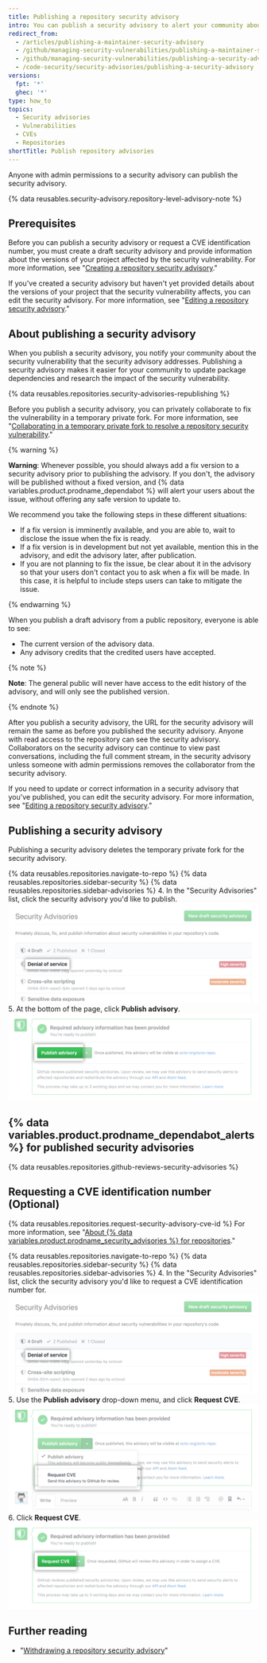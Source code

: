```yaml
---
title: Publishing a repository security advisory
intro: You can publish a security advisory to alert your community about a security vulnerability in your project.
redirect_from:
  - /articles/publishing-a-maintainer-security-advisory
  - /github/managing-security-vulnerabilities/publishing-a-maintainer-security-advisory
  - /github/managing-security-vulnerabilities/publishing-a-security-advisory
  - /code-security/security-advisories/publishing-a-security-advisory
versions:
  fpt: '*'
  ghec: '*'
type: how_to
topics:
  - Security advisories
  - Vulnerabilities
  - CVEs
  - Repositories
shortTitle: Publish repository advisories
---
```

<!--Marketing-LINK: From /features/security/software-supply-chain page "Publishing a security advisory".-->

Anyone with admin permissions to a security advisory can publish the security advisory.

{% data reusables.security-advisory.repository-level-advisory-note %}

## Prerequisites

Before you can publish a security advisory or request a CVE identification number, you must create a draft security advisory and provide information about the versions of your project affected by the security vulnerability. For more information, see "[Creating a repository security advisory](/code-security/repository-security-advisories/creating-a-repository-security-advisory)."

If you've created a security advisory but haven't yet provided details about the versions of your project that the security vulnerability affects, you can edit the security advisory. For more information, see "[Editing a repository security advisory](/code-security/repository-security-advisories/editing-a-repository-security-advisory)."

## About publishing a security advisory

When you publish a security advisory, you notify your community about the security vulnerability that the security advisory addresses. Publishing a security advisory makes it easier for your community to update package dependencies and research the impact of the security vulnerability.

{% data reusables.repositories.security-advisories-republishing %}

Before you publish a security advisory, you can privately collaborate to fix the vulnerability in a temporary private fork. For more information, see "[Collaborating in a temporary private fork to resolve a repository security vulnerability](/code-security/repository-security-advisories/collaborating-in-a-temporary-private-fork-to-resolve-a-repository-security-vulnerability)."

{% warning %}

**Warning**: Whenever possible, you should always add a fix version to a security advisory prior to publishing the advisory. If you don't, the advisory will be published without a fixed version, and {% data variables.product.prodname_dependabot %} will alert your users about the issue, without offering any safe version to update to.

We recommend you take the following steps in these different situations:

- If a fix version is imminently available, and you are able to, wait to disclose the issue when the fix is ready.
- If a fix version is in development but not yet available, mention this in the advisory, and edit the advisory later, after publication.
- If you are not planning to fix the issue, be clear about it in the advisory so that your users don't contact you to ask when a fix will be made. In this case, it is helpful to include steps users can take to mitigate the issue.

{% endwarning %}

When you publish a draft advisory from a public repository, everyone is able to see:

- The current version of the advisory data.
- Any advisory credits that the credited users have accepted.
  
{% note %}

**Note**: The general public will never have access to the edit history of the advisory, and will only see the published version.

{% endnote %}

After you publish a security advisory, the URL for the security advisory will remain the same as before you published the security advisory. Anyone with read access to the repository can see the security advisory. Collaborators on the security advisory can continue to view past conversations, including the full comment stream, in the security advisory unless someone with admin permissions removes the collaborator from the security advisory. 

If you need to update or correct information in a security advisory that you've published, you can edit the security advisory. For more information, see "[Editing a repository security advisory](/code-security/repository-security-advisories/editing-a-repository-security-advisory)."

## Publishing a security advisory

Publishing a security advisory deletes the temporary private fork for the security advisory.

{% data reusables.repositories.navigate-to-repo %}
{% data reusables.repositories.sidebar-security %}
{% data reusables.repositories.sidebar-advisories %}
4. In the "Security Advisories" list, click the security advisory you'd like to publish.
  ![Security advisory in list](/assets/images/help/security/security-advisory-in-list.png)
5. At the bottom of the page, click **Publish advisory**.
  ![Publish advisory button](/assets/images/help/security/publish-advisory-button.png)
  
## {% data variables.product.prodname_dependabot_alerts %} for published security advisories

{% data reusables.repositories.github-reviews-security-advisories %}

## Requesting a CVE identification number (Optional)

{% data reusables.repositories.request-security-advisory-cve-id %} For more information, see "[About {% data variables.product.prodname_security_advisories %} for repositories](/code-security/repository-security-advisories/about-github-security-advisories-for-repositories#cve-identification-numbers)."

{% data reusables.repositories.navigate-to-repo %}
{% data reusables.repositories.sidebar-security %}
{% data reusables.repositories.sidebar-advisories %}
4. In the "Security Advisories" list, click the security advisory you'd like to request a CVE identification number for.
  ![Security advisory in list](/assets/images/help/security/security-advisory-in-list.png)
5. Use the **Publish advisory** drop-down menu, and click **Request CVE**.
  ![Request CVE in drop-down](/assets/images/help/security/security-advisory-drop-down-request-cve.png)
6. Click **Request CVE**.
  ![Request CVE button](/assets/images/help/security/security-advisory-request-cve-button.png)

## Further reading

- "[Withdrawing a repository security advisory](/code-security/repository-security-advisories/withdrawing-a-repository-security-advisory)"
